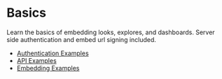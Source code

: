 # Basics

Learn the basics of embedding looks, explores, and dashboards. Server side authentication and embed url signing included.

* [Authentication Examples](https://llooker.github.io/data_application_reference_implementation/basic/authentication)
* [API Examples](https://llooker.github.io/data_application_reference_implementation/basic/api)
* [Embedding Examples](https://llooker.github.io/data_application_reference_implementation/basic/embedding)